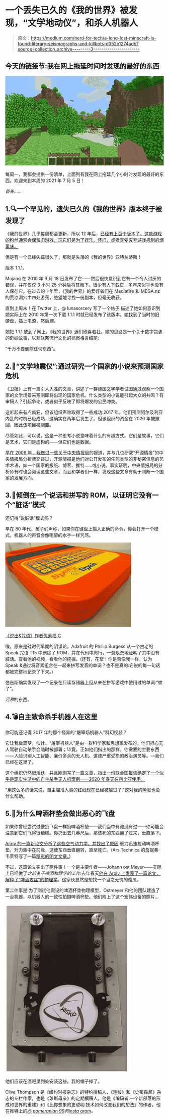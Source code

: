 # 一个丢失已久的《我的世界》被发现，“文学地动仪”，和杀人机器人

> 原文：<https://medium.com/nerd-for-tech/a-long-lost-minecraft-is-found-literary-seismographs-and-killbots-d352e1274adb?source=collection_archive---------3----------------------->

## 今天的链接节:我在网上拖延时间时发现的最好的东西

![](img/6b7b9dcab999288164cbea10695a6826.png)

每周一，我都会提供一份清单，上面列有我在网上拖延几个小时时发现的最好的东西。欢迎来到本周的 2021 年 7 月 5 日！

*首先……*

## 1.🔍一个罕见的，遗失已久的《我的世界》版本终于被发现了

《我的世界》几乎每周都会更新，所以 12 年后，[已经有上百个版本了。这款游戏的粉丝通常会保留旧游戏，玩它们是为了娱乐、怀旧，或者享受废弃游戏机制的烟熏味。](https://docs.google.com/spreadsheets/d/1OCxMNQLeZJi4BlKKwHx2OlzktKiLEwFXnmCrSdAFwYQ/htmlview#)

但是有一个已经失踪很久了，那就是失落的《我的世界》亚特兰蒂斯！

版本 1.1.1。

Mojang 在 2010 年 9 月 18 日发布了它——然后很快意识到它有一个令人讨厌的错误，并在仅仅 3 小时 25 分钟后将其撤下。很少有人下载它，多年来似乎也没有人保存它。在过去的十年里，《我的世界》的爱好者们在 Mediafire 和 MEGA.nz 的荒凉洞穴中四处游荡，绝望地寻找一份副本，但毫无收获。

直到上周末！在 Twitter 上，@ lunasorcery 写了一个帖子,描述了她如何意识到她实际上在 2010 年第一次下载 1.1.1 时就已经发布了该版本。她找到了当时的旧硬盘，插上电源，然后*瞧。*

她把 1.1.1 放到了网上，《我的世界》迷们欣喜若狂。她的思路是一个关于数字包装的奇妙故事，以互联网流行文化的档案格言结尾:

“千万不要删除任何东西”。

## 2.📖“文学地震仪”:通过研究一个国家的小说来预测国家危机

《卫报》上有一篇引人入胜的文章，讲述了一群德国文学学者试图通过观察一个国家的文学场景来预测即将出现的国家危机。什么类型的小说能引起大众的共鸣？有审稿人？引起争论，或者似乎反映了即将爆发的公民冲突。

这听起来有点疯狂，但该组织声称取得了一些成功:2017 年，他们预测阿尔及利亚内乱的时机已经成熟，这确实在两年后发生了。但该组织的资金在 2020 年被撤回，因此该项目被搁置。

尽管如此，可以说，这是一种思考小说意味着什么的有趣方式。它们是故事，它们是艺术，它们是虚构的——但它们也是数据。

[早在 2006 年，我做过一些关于中央情报局](https://www.nytimes.com/2006/12/03/magazine/opensource-spying.html)的报道，并与几位研究“开源情报”的中央情报局分析师交谈过，开源情报是他们对公开发布的任何类型的非秘密信息的艺术术语，如一个国家的报纸、博客、推特……或小说。事实证明，中央情报局的分析师有时也会阅读这些文章，而且和学者们一样，发现这些文章有助于判断一个国家的发展方向。

## 3.🤖倾倒在一个说话和拼写的 ROM，以证明它没有一个“脏话”模式

还记得“说脏话”模式吗？

早在 80 年代，孩子们声称，如果你在键盘上输入正确的命令，你会打开一个模式，机器人的声音会像喝醉的水手一样咒骂。

![](img/124d1bb5ee84574277094cbf5a79cce3.png)

[《说出&咒语》作者优素福·C](https://www.flickr.com/photos/90326842@N00/4407337016)

唉，原来是硅时代早期的阴谋论。Adafruit 的 Phillip Burgess 从一个古老的 Speak 咒语 T15 中删除了 ROM，并在代码中爬行，一劳永逸地证明了其中没有脏话。查看他的视频，看看他的挖掘。(还有，花絮！你是否像我一样，认为 Speak &通过将音素组合在一起来拼写发音的单词？也不是真的:它说的每一句话都被完整地记录了下来。)

伯吉斯确实发现了一个记录在只读存储器上但从未在拼写游戏中使用过的单词:“蚊子”。

*污秽*的东西。

## 4.💣自主致命杀手机器人在这里

你可能还记得 2017 年的那个怪异的“屠宰场机器人”科幻视频？

它让我做噩梦，伙计。“屠宰机器人”是由一群科学家和思想家发布的，他们担心无人驾驶自动杀手会随时被部署；毕竟，正如他们指出的那样，你需要的主要东西——人脸识别人工智能、廉价多余的无人机、道德严重受损的政治演员等。—我们已经在这里了。

这个组织仍然很活跃，并且[刚刚写了一篇文章，指出一份联合国报告确定了一个似乎是现实生活中的自主杀手无人机案例——2020 年春天在利比亚使用。](https://spectrum.ieee.org/automaton/robotics/military-robots/lethal-autonomous-weapons-exist-they-must-be-banned)

"用这么多的话来说，自主瞄准人类的红线现在已经被越过了."这对我的睡眠也没什么帮助。

## 5.🥏为什么啤酒杯垫会做出恶心的飞盘

如果你曾经尝试过像扔飞盘一样扔啤酒杯垫——我们当中有谁没有过——你可能会注意到它们飞得很糟糕。你扔出去几英尺后，那该死的东西翻了过来，垂直落下。

[Arxiv 的一篇新论文分析了这些空气动力学，并找出了原因](https://arxiv.org/abs/2106.08238):重力迅速拉动啤酒杯垫，升力集中在前缘，这使东西垂直翻转，直至死亡。(Ars Technica 的詹妮弗·韦莱特写了一篇[精彩的明文文章。](https://arstechnica.com/science/2021/06/the-physics-of-why-that-flying-beer-coaster-is-nothing-like-a-frisbee/))

不过，这篇论文突出了两件事！一个是主要作者——Johann ost Meyer——实际上已经做了*之前关于啤酒物理学的工作*:去年春天[他在 Arxiv 上发表了一篇论文，解释了“啤酒攻丝”的物理学](https://arxiv.org/abs/2002.02896)。这家伙显然是想找一个当之无愧的傻瓜。

第二件事是:为了测试他假设的啤酒杯垫物理模型，Ostmeyer 和他的团队建造了一台机器，以机器人的一致性拍摄啤酒杯垫。他们附上了这个宏伟设备的照片…

![](img/964d6275daf26e4125801f9f99461613.png)

他们应该在酒吧里到处安装这些。我的帽子掉了。

Clive Thompson 是《纽约时报杂志》的特约撰稿人，《连线》和《史密森尼》杂志的专栏作家，也是《琼斯母亲》的定期撰稿人。他是《编码者:一个新部落的形成和世界的重建》和《比你想象的更聪明:技术如何改变我们的想法》的作者。他在推特上的[*@ pomeranian 99*](https://twitter.com/pomeranian99)*和*[*insta gram*](https://www.instagram.com/pomeranian99/)*。*